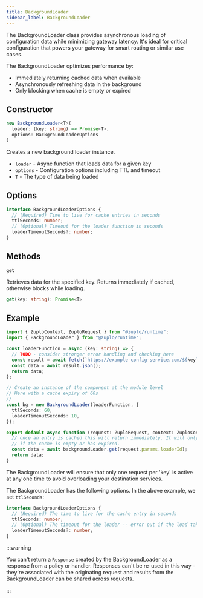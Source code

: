 ```yaml
---
title: BackgroundLoader
sidebar_label: BackgroundLoader
---
```


The BackgroundLoader class provides asynchronous loading of configuration data
while minimizing gateway latency. It's ideal for critical configuration that
powers your gateway for smart routing or similar use cases.

The BackgroundLoader optimizes performance by:

- Immediately returning cached data when available
- Asynchronously refreshing data in the background
- Only blocking when cache is empty or expired

## Constructor

```ts
new BackgroundLoader<T>(
  loader: (key: string) => Promise<T>,
  options: BackgroundLoaderOptions
)
```

Creates a new background loader instance.

- `loader` - Async function that loads data for a given key
- `options` - Configuration options including TTL and timeout
- `T` - The type of data being loaded

## Options

```ts
interface BackgroundLoaderOptions {
  // (Required) Time to live for cache entries in seconds
  ttlSeconds: number;
  // (Optional) Timeout for the loader function in seconds
  loaderTimeoutSeconds?: number;
}
```

## Methods

**`get`**

Retrieves data for the specified key. Returns immediately if cached, otherwise
blocks while loading.

```ts
get(key: string): Promise<T>
```

## Example

```ts
import { ZuploContext, ZuploRequest } from "@zuplo/runtime";
import { BackgroundLoader } from "@zuplo/runtime";

const loaderFunction = async (key: string) => {
  // TODO - consider stronger error handling and checking here
  const result = await fetch(`https://example-config-service.com/${key}`);
  const data = await result.json();
  return data;
};

// Create an instance of the component at the module level
// Here with a cache expiry of 60s
//
const bg = new BackgroundLoader(loaderFunction, {
  ttlSeconds: 60,
  loaderTimeoutSeconds: 10,
});

export default async function (request: ZuploRequest, context: ZuploContext) {
  // once an entry is cached this will return immediately. It will only block
  // if the cache is empty or has expired.
  const data = await backgroundLoader.get(request.params.loaderId);
  return data;
}
```

The BackgroundLoader will ensure that only one request per 'key' is active at
any one time to avoid overloading your destination services.

The BackgroundLoader has the following options. In the above example, we set
`ttlSeconds`:

```ts
interface BackgroundLoaderOptions {
  // (Required) The time to live for the cache entry in seconds
  ttlSeconds: number;
  // (Optional) The timeout for the loader -- error out if the load takes longer than this. Useful to prevent hanging background requests.
  loaderTimeoutSeconds?: number;
}
```

:::warning

You can't return a `Response` created by the BackgroundLoader as a response from
a policy or handler. Responses can't be re-used in this way - they're associated
with the originating request and results from the BackgroundLoader can be shared
across requests.

:::
